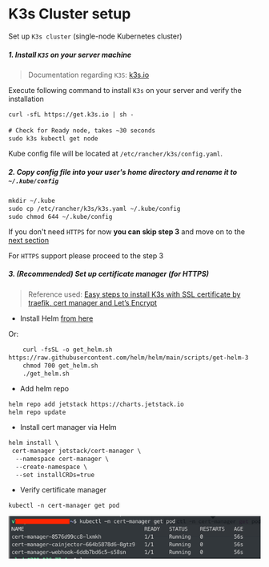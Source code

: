 # K3s Cluster setup
Set up `K3s cluster` (single-node Kubernetes cluster)

##### 1. Install `K3S`  on your server machine

>  Documentation regarding `K3S`: [k3s.io](https://k3s.io/)


Execute following command to install `K3s` on your server and verify the installation
```shell
curl -sfL https://get.k3s.io | sh - 

# Check for Ready node, takes ~30 seconds 
sudo k3s kubectl get node 
```

Kube config file will be located at `/etc/rancher/k3s/config.yaml`.

##### 2. Copy config file into your user's home directory and rename it to `~/.kube/config`
```shell
mkdir ~/.kube
sudo cp /etc/rancher/k3s/k3s.yaml ~/.kube/config
sudo chmod 644 ~/.kube/config
```

If you don't need `HTTPS` for now **you can skip step 3** and move on to the  [next
section](#deployment)


For `HTTPS` support please proceed to the step 3

##### 3. (Recommended) Set up certificate manager (for HTTPS)
> Reference used: [Easy steps to install K3s with SSL certificate by traefik, cert manager and Let’s Encrypt](https://levelup.gitconnected.com/easy-steps-to-install-k3s-with-ssl-certificate-by-traefik-cert-manager-and-lets-encrypt-d74947fe7a8)

- Install Helm [from here](https://helm.sh/docs/intro/install/)

Or:
```shell
    curl -fsSL -o get_helm.sh https://raw.githubusercontent.com/helm/helm/main/scripts/get-helm-3
    chmod 700 get_helm.sh
    ./get_helm.sh
```
- Add helm repo
```shell
helm repo add jetstack https://charts.jetstack.io
helm repo update
```
- Install cert manager via Helm
```shell
helm install \
 cert-manager jetstack/cert-manager \
  --namespace cert-manager \
  --create-namespace \
  --set installCRDs=true
```
- Verify certificate manager
```shell
kubectl -n cert-manager get pod
```
![](./assets/cert-man-verify.png)
